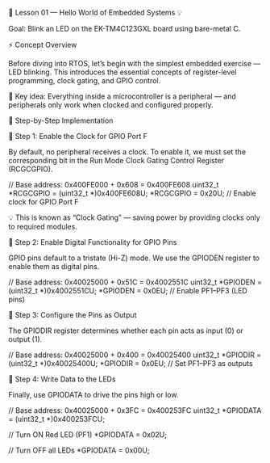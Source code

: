 🧭 Lesson 01 — Hello World of Embedded Systems 💡

Goal: Blink an LED on the EK-TM4C123GXL board using bare-metal C.

⚡ Concept Overview

Before diving into RTOS, let’s begin with the simplest embedded exercise — LED blinking.
This introduces the essential concepts of register-level programming, clock gating, and GPIO control.

🧩 Key idea:
Everything inside a microcontroller is a peripheral — and peripherals only work when clocked and configured properly.

🧠 Step-by-Step Implementation

🔹 Step 1: Enable the Clock for GPIO Port F

By default, no peripheral receives a clock.
To enable it, we must set the corresponding bit in the Run Mode Clock Gating Control Register (RCGCGPIO).

// Base address: 0x400FE000 + 0x608 = 0x400FE608
uint32_t *RCGCGPIO = (uint32_t *)0x400FE608U;
*RCGCGPIO = 0x20U;  // Enable clock for GPIO Port F

💡 This is known as “Clock Gating” — saving power by providing clocks only to required modules.

🔹 Step 2: Enable Digital Functionality for GPIO Pins

GPIO pins default to a tristate (Hi-Z) mode.
We use the GPIODEN register to enable them as digital pins.

// Base address: 0x40025000 + 0x51C = 0x4002551C
uint32_t *GPIODEN = (uint32_t *)0x4002551CU;
*GPIODEN = 0x0EU;   // Enable PF1–PF3 (LED pins)

🔹 Step 3: Configure the Pins as Output

The GPIODIR register determines whether each pin acts as input (0) or output (1).

// Base address: 0x40025000 + 0x400 = 0x40025400
uint32_t *GPIODIR = (uint32_t *)0x40025400U;
*GPIODIR = 0x0EU;   // Set PF1–PF3 as outputs

🔹 Step 4: Write Data to the LEDs

Finally, use GPIODATA to drive the pins high or low.

// Base address: 0x40025000 + 0x3FC = 0x400253FC
uint32_t *GPIODATA = (uint32_t *)0x400253FCU;

// Turn ON Red LED (PF1)
*GPIODATA = 0x02U;

// Turn OFF all LEDs
*GPIODATA = 0x00U;

